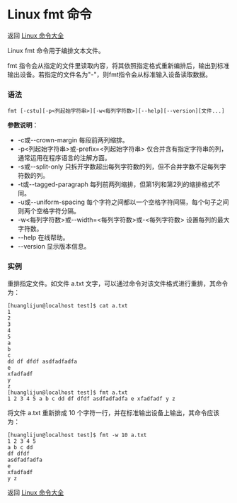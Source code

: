 # Linux fmt 命令

返回 [Linux 命令大全](https://ahuang007.github.com/Linux-Command)

Linux fmt 命令用于编排文本文件。

fmt 指令会从指定的文件里读取内容，将其依照指定格式重新编排后，输出到标准输出设备。若指定的文件名为"-"，则fmt指令会从标准输入设备读取数据。

### 语法

```
fmt [-cstu][-p<列起始字符串>][-w<每列字符数>][--help][--version][文件...]
```

**参数说明**：

- -c或--crown-margin 每段前两列缩排。
- -p<列起始字符串>或-prefix=<列起始字符串> 仅合并含有指定字符串的列，通常运用在程序语言的注解方面。
- -s或--split-only 只拆开字数超出每列字符数的列，但不合并字数不足每列字符数的列。
- -t或--tagged-paragraph 每列前两列缩排，但第1列和第2列的缩排格式不同。
- -u或--uniform-spacing 每个字符之间都以一个空格字符间隔，每个句子之间则两个空格字符分隔。
- -w<每列字符数>或--width=<每列字符数>或-<每列字符数> 设置每列的最大字符数。
- --help 在线帮助。
- --version 显示版本信息。

### 实例

重排指定文件。如文件 a.txt 文字，可以通过命令对该文件格式进行重排，其命令为：

```
[huanglijun@localhost test]$ cat a.txt 
1
2
3
4
5
a
b
c
dd df dfdf asdfadfadfa
e
xfadfadf
y
z
[huanglijun@localhost test]$ fmt a.txt 
1 2 3 4 5 a b c dd df dfdf asdfadfadfa e xfadfadf y z

```

将文件 a.txt 重新排成 10 个字符一行，并在标准输出设备上输出，其命令应该为：

```
[huanglijun@localhost test]$ fmt -w 10 a.txt 
1 2 3 4 5
a b c dd
df dfdf
asdfadfadfa
e
xfadfadf
y z

```

返回 [Linux 命令大全](https://ahuang007.github.com/Linux-Command)